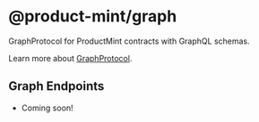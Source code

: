 # @product-mint/graph

GraphProtocol for ProductMint contracts with GraphQL schemas.

Learn more about [GraphProtocol](https://thegraph.com/).

## Graph Endpoints

- Coming soon!